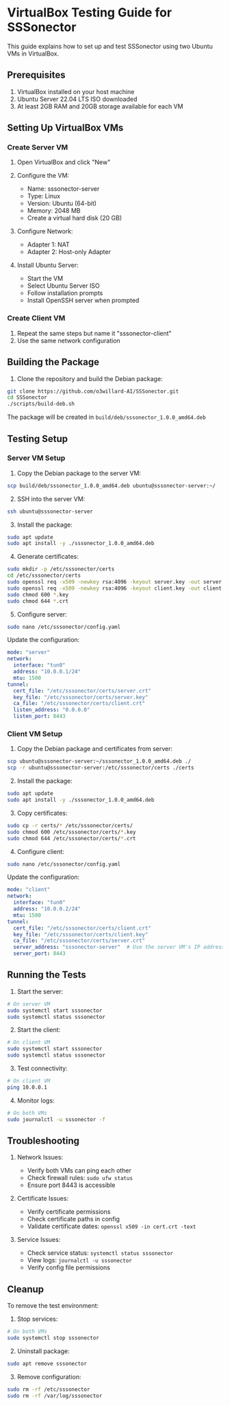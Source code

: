 # VirtualBox Testing Guide for SSSonector

This guide explains how to set up and test SSSonector using two Ubuntu VMs in VirtualBox.

## Prerequisites

1. VirtualBox installed on your host machine
2. Ubuntu Server 22.04 LTS ISO downloaded
3. At least 2GB RAM and 20GB storage available for each VM

## Setting Up VirtualBox VMs

### Create Server VM

1. Open VirtualBox and click "New"
2. Configure the VM:
   - Name: sssonector-server
   - Type: Linux
   - Version: Ubuntu (64-bit)
   - Memory: 2048 MB
   - Create a virtual hard disk (20 GB)

3. Configure Network:
   - Adapter 1: NAT
   - Adapter 2: Host-only Adapter

4. Install Ubuntu Server:
   - Start the VM
   - Select Ubuntu Server ISO
   - Follow installation prompts
   - Install OpenSSH server when prompted

### Create Client VM

1. Repeat the same steps but name it "sssonector-client"
2. Use the same network configuration

## Building the Package

1. Clone the repository and build the Debian package:
```bash
git clone https://github.com/o3willard-AI/SSSonector.git
cd SSSonector
./scripts/build-deb.sh
```

The package will be created in `build/deb/sssonector_1.0.0_amd64.deb`

## Testing Setup

### Server VM Setup

1. Copy the Debian package to the server VM:
```bash
scp build/deb/sssonector_1.0.0_amd64.deb ubuntu@sssonector-server:~/
```

2. SSH into the server VM:
```bash
ssh ubuntu@sssonector-server
```

3. Install the package:
```bash
sudo apt update
sudo apt install -y ./sssonector_1.0.0_amd64.deb
```

4. Generate certificates:
```bash
sudo mkdir -p /etc/sssonector/certs
cd /etc/sssonector/certs
sudo openssl req -x509 -newkey rsa:4096 -keyout server.key -out server.crt -days 365 -nodes -subj "/CN=sssonector-server"
sudo openssl req -x509 -newkey rsa:4096 -keyout client.key -out client.crt -days 365 -nodes -subj "/CN=sssonector-client"
sudo chmod 600 *.key
sudo chmod 644 *.crt
```

5. Configure server:
```bash
sudo nano /etc/sssonector/config.yaml
```

Update the configuration:
```yaml
mode: "server"
network:
  interface: "tun0"
  address: "10.0.0.1/24"
  mtu: 1500
tunnel:
  cert_file: "/etc/sssonector/certs/server.crt"
  key_file: "/etc/sssonector/certs/server.key"
  ca_file: "/etc/sssonector/certs/client.crt"
  listen_address: "0.0.0.0"
  listen_port: 8443
```

### Client VM Setup

1. Copy the Debian package and certificates from server:
```bash
scp ubuntu@sssonector-server:~/sssonector_1.0.0_amd64.deb ./
scp -r ubuntu@sssonector-server:/etc/sssonector/certs ./certs
```

2. Install the package:
```bash
sudo apt update
sudo apt install -y ./sssonector_1.0.0_amd64.deb
```

3. Copy certificates:
```bash
sudo cp -r certs/* /etc/sssonector/certs/
sudo chmod 600 /etc/sssonector/certs/*.key
sudo chmod 644 /etc/sssonector/certs/*.crt
```

4. Configure client:
```bash
sudo nano /etc/sssonector/config.yaml
```

Update the configuration:
```yaml
mode: "client"
network:
  interface: "tun0"
  address: "10.0.0.2/24"
  mtu: 1500
tunnel:
  cert_file: "/etc/sssonector/certs/client.crt"
  key_file: "/etc/sssonector/certs/client.key"
  ca_file: "/etc/sssonector/certs/server.crt"
  server_address: "sssonector-server"  # Use the server VM's IP address
  server_port: 8443
```

## Running the Tests

1. Start the server:
```bash
# On server VM
sudo systemctl start sssonector
sudo systemctl status sssonector
```

2. Start the client:
```bash
# On client VM
sudo systemctl start sssonector
sudo systemctl status sssonector
```

3. Test connectivity:
```bash
# On client VM
ping 10.0.0.1
```

4. Monitor logs:
```bash
# On both VMs
sudo journalctl -u sssonector -f
```

## Troubleshooting

1. Network Issues:
   - Verify both VMs can ping each other
   - Check firewall rules: `sudo ufw status`
   - Ensure port 8443 is accessible

2. Certificate Issues:
   - Verify certificate permissions
   - Check certificate paths in config
   - Validate certificate dates: `openssl x509 -in cert.crt -text`

3. Service Issues:
   - Check service status: `systemctl status sssonector`
   - View logs: `journalctl -u sssonector`
   - Verify config file permissions

## Cleanup

To remove the test environment:

1. Stop services:
```bash
# On both VMs
sudo systemctl stop sssonector
```

2. Uninstall package:
```bash
sudo apt remove sssonector
```

3. Remove configuration:
```bash
sudo rm -rf /etc/sssonector
sudo rm -rf /var/log/sssonector
